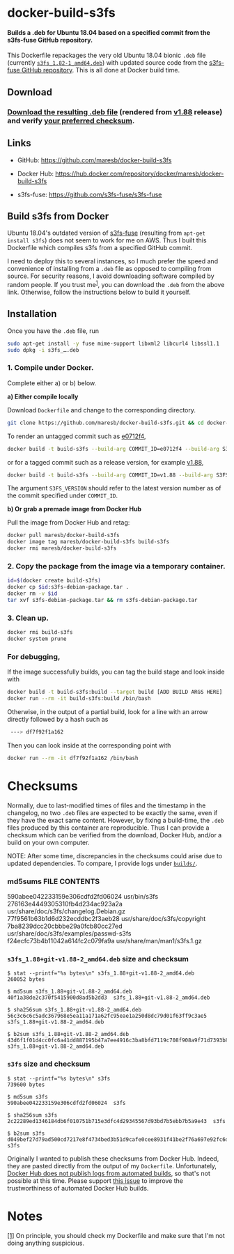 # docker-build-s3fs

#### Builds a .deb for Ubuntu 18.04 based on a specified commit from the s3fs-fuse GitHub repository.

This Dockerfile repackages the very old Ubuntu 18.04 bionic `.deb` file (currently [`s3fs_1.82-1_amd64.deb`](https://packages.ubuntu.com/bionic/amd64/s3fs/download)) with updated source code from the [s3fs-fuse GitHub repository](https://github.com/s3fs-fuse/s3fs-fuse).  This is all done at Docker build time.

## Download

### [Download the resulting .deb file](https://media.githubusercontent.com/media/maresb/docker-build-s3fs/master/builds/s3fs_1.88+git-v1.88-2_amd64.deb) (rendered from [v1.88](https://github.com/s3fs-fuse/s3fs-fuse/tree/v1.88) release) and verify [your preferred checksum](#checksums).

## Links

- GitHub: https://github.com/maresb/docker-build-s3fs

- Docker Hub: https://hub.docker.com/repository/docker/maresb/docker-build-s3fs

- s3fs-fuse: https://github.com/s3fs-fuse/s3fs-fuse


## Build s3fs from Docker

Ubuntu 18.04's outdated version of [s3fs-fuse](https://github.com/s3fs-fuse/s3fs-fuse) (resulting from `apt-get install s3fs`) does not seem to work for me on AWS. Thus I built this Dockerfile which compiles s3fs from a specified GitHub commit.

I need to deploy this to several instances, so I much prefer the speed and
convenience of installing from a `.deb` file as opposed to compiling from source.
For security reasons, I avoid downloading software compiled by random people.
If you trust me<sup><a name="trustmesrc">[1](#trustmedest)</a></sup>, you can download the `.deb` from the above link.  Otherwise, follow the instructions below to build it yourself.

## Installation

Once you have the `.deb` file, run 

```bash
sudo apt-get install -y fuse mime-support libxml2 libcurl4 libssl1.1
sudo dpkg -i s3fs_….deb
```

### 1. Compile under Docker.

Complete either a) or b) below.

**a) Either compile locally**
    
Download `Dockerfile` and change to the corresponding directory.

```bash
git clone https://github.com/maresb/docker-build-s3fs.git && cd docker-build-s3fs
```

To render an untagged commit such as [e0712f4](https://github.com/s3fs-fuse/s3fs-fuse/tree/e0712f4),
```bash
docker build -t build-s3fs --build-arg COMMIT_ID=e0712f4 --build-arg S3FS_VERSION=1.85 .
```

or for a tagged commit such as a release version, for example [v1.88](https://github.com/s3fs-fuse/s3fs-fuse/tree/v1.88),

```bash
docker build -t build-s3fs --build-arg COMMIT_ID=v1.88 --build-arg S3FS_VERSION=1.88 .
```

The argument `S3FS_VERSION` should refer to the latest version number as of the commit specified under `COMMIT_ID`.

**b) Or grab a premade image from Docker Hub**

Pull the image from Docker Hub and retag:
```bash
docker pull maresb/docker-build-s3fs
docker image tag maresb/docker-build-s3fs build-s3fs
docker rmi maresb/docker-build-s3fs
```

### 2. Copy the package from the image via a temporary container.
```bash
id=$(docker create build-s3fs)
docker cp $id:s3fs-debian-package.tar .
docker rm -v $id
tar xvf s3fs-debian-package.tar && rm s3fs-debian-package.tar
```

### 3. Clean up.
```bash
docker rmi build-s3fs
docker system prune
```

### For debugging,

If the image successfully builds, you can tag the build stage and look inside with
```bash
docker build -t build-s3fs:build --target build [ADD BUILD ARGS HERE] .
docker run --rm -it build-s3fs:build /bin/bash
```
Otherwise, in the output of a partial build, look for a line with an arrow directly followed by a hash such as
```bash
 ---> df7f92f1a162
```
Then you can look inside at the corresponding point with
```bash
docker run --rm -it df7f92f1a162 /bin/bash
```

# Checksums

Normally, due to last-modified times of files and the timestamp in the changelog,
no two `.deb` files are expected to be exactly the same, even if they have the
exact same content. However, by fixing a build-time, the `.deb` files produced
by this container are reproducible. Thus I can provide a checksum which can be
verified from the download, Docker Hub, and/or a build on your own computer.

NOTE: After some time, discrepancies in the checksums could arise due to updated
dependencies. To compare, I provide logs under [`builds/`](builds).

### md5sums FILE CONTENTS

590abee042233159e306cdfd2fd06024  usr/bin/s3fs
276163e4449305310fb4d234ac923a2a  usr/share/doc/s3fs/changelog.Debian.gz
77f9561b63b1d6d232ecddbc2f3aeb28  usr/share/doc/s3fs/copyright
7ba8239dcc20cbbbe29a0fcb80cc27ed  usr/share/doc/s3fs/examples/passwd-s3fs
f24ecfc73b4b11042a614fc2c079fa9a  usr/share/man/man1/s3fs.1.gz


### `s3fs_1.88+git-v1.88-2_amd64.deb` size and checksum

    $ stat --printf="%s bytes\n" s3fs_1.88+git-v1.88-2_amd64.deb
    260052 bytes

    $ md5sum s3fs_1.88+git-v1.88-2_amd64.deb
    40f1a38de2c370f5415900d8ad5b2dd3  s3fs_1.88+git-v1.88-2_amd64.deb
    
    $ sha256sum s3fs_1.88+git-v1.88-2_amd64.deb
    56c3c6c6c5adc367968e5ea11a171a62fc95eae1a250d8dc79d01f63ff9c3ae5  s3fs_1.88+git-v1.88-2_amd64.deb
    
    $ b2sum s3fs_1.88+git-v1.88-2_amd64.deb
    43d6f1f01d4cc0fc6a41dd887195b47a7ee4916c3ba8bfd7119c708f908a9f71d7393b8b60b85d0ccac6fcc3e1aae8bfb6a33dca99b82f34e4621e9fcfa212ad  s3fs_1.88+git-v1.88-2_amd64.deb


### `s3fs` size and checksum

    $ stat --printf="%s bytes\n" s3fs
    739600 bytes

    $ md5sum s3fs
    590abee042233159e306cdfd2fd06024  s3fs
    
    $ sha256sum s3fs
    2c22289ed1346184db6f010751b715e3dfc4d29345567d93bd7b5ebb7b5a9e43  s3fs
    
    $ b2sum s3fs
    d049bef27d79ad500cd7217e8f4734bed3b51d9cafe0cee8931f41be2f76a697e92fc6dd1643f016dae6d43aa0ffc427477bf24bddc219faf8ee328349fe61e1  s3fs


Originally I wanted to publish these checksums from Docker Hub.  Indeed, they are pasted directly from the output of my `Dockerfile`.  Unfortunately, [Docker Hub does not publish logs from automated builds](https://github.com/docker/hub-feedback/issues/1787), so that's not possible at this time.  Please support [this issue](https://github.com/docker/hub-feedback/issues/1787) to improve the trustworthiness of automated Docker Hub builds.

# Notes

<a name="trustmedest">[[1]](#trustmesrc)</a> On principle, you should check my Dockerfile and make sure that I'm not doing anything suspicious.
